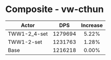 # Composite - vw-cthun
| Actor | DPS | Increase |
|---|:---:|:---:|
|TWW1-2_4-set|1279694|5.22%|
|TWW1-2-set|1231763|1.28%|
|Base|1216218|0.00%|
